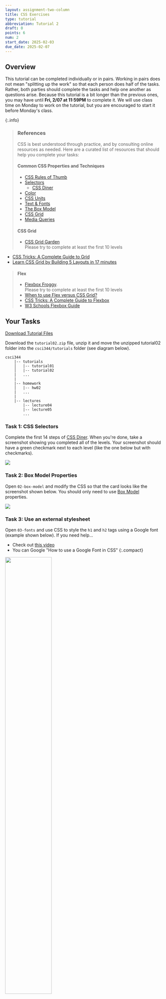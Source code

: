 ```yaml
---
layout: assignment-two-column
title: CSS Exercises
type: tutorial
abbreviation: Tutorial 2
draft: 0
points: 6
num: 2
start_date: 2025-02-03
due_date: 2025-02-07
---
```


<style>
    img.xsmall {
        max-width: 250px;
        width: 60%;
    }
    img.large {
        max-width: 100%;
        width: 100%;
    }
</style>

## Overview
This tutorial can be completed individually or in pairs. Working in pairs does not mean "splitting up the work" so that each person does half of the tasks. Rather, both parties should complete the tasks and help one another as questions arise. Because this tutorial is a bit longer than the previous ones, you may have until **Fri, 2/07 at 11:59PM** to complete it. We will use class time on Monday to work on the tutorial, but you are encouraged to start it before Monday's class.

{:.info}
> ### References
> CSS is best understood through practice, and by consulting online resources as needed. Here are a curated list of resources that should help you complete your tasks:
> 
> #### Common CSS Properties and Techniques
> * <a href="../resources/css-rules-of-thumb">CSS Rules of Thumb</a> 
> * <a href="../resources/selectors/">Selectors</a>
>     * [CSS Diner](https://flukeout.github.io/)
> * <a href="../resources/color/">Color</a>
> * [CSS Units](../resources/units/)
> * <a href="../resources/fonts/">Text &amp; Fonts</a>
> * <a href="../resources/box-model/">The Box Model</a>
> * <a href="../resources/css-grid/">CSS Grid</a>  
> * <a href="../resources/media-queries/">Media Queries</a>    
>
> #### CSS Grid
> * <a href="https://cssgridgarden.com/" target="_blank">CSS Grid Garden</a> <br>Please try to complete at least the first 10 levels 
* <a href="https://css-tricks.com/snippets/css/complete-guide-grid/" target="_blank">CSS Tricks: A Complete Guide to Grid</a>
* <a href="https://www.freecodecamp.org/news/learn-css-grid-by-building-5-layouts/" target="_blank">Learn CSS Grid by Building 5 Layouts in 17 minutes</a>
> 
> #### Flex
> 
> * <a href="https://flexboxfroggy.com/" target="_blank">Flexbox Froggy</a>.<br>Please try to complete at least the first 10 levels
> * <a href="https://university.webflow.com/lesson/flexbox-vs-grid" target="_blank">When to use Flex versus CSS Grid?</a>      
> * <a href="https://css-tricks.com/snippets/css/a-guide-to-flexbox/" target="_blank">CSS Tricks: A Complete Guide to Flexbox</a>
> * <a href="https://www.w3schools.com/css/css3_flexbox.asp" target="_blank">W3 Schools Flexbox Guide</a>    



## Your Tasks
<a href="/spring2025/course-files/tutorials/tutorial02.zip" class="nu-button">Download Tutorial Files <i class="fas fa-download"></i></a>

Download the `tutorial02.zip` file, unzip it and move the unzipped tutorial02 folder into the `csci344/tutorials` folder (see diagram below).

```
csci344
    |-- tutorials
    │   |-- tutorial01
    │   |-- tutorial02
    |   ...
    |
    |-- homework
    │   |-- hw02
    |   ...
    |
    |-- lectures
        |-- lecture04
        |-- lecture05
        ...
```

### Task 1: CSS Selectors
Complete the first 14 steps of <a href="https://flukeout.github.io/" target="_blank">CSS Diner</a>. When you're done, take a screenshot showing you completed all of the levels. Your screenshot should have a green checkmark next to each level (like the one below but with checkmarks).

<img class="small frame" src="/spring2025/assets/images/tutorials/tutorial02/exercise01.png" />

### Task 2: Box Model Properties
Open `02-box-model` and modify the CSS so that the card looks like the screenshot shown below. You should only need to use [Box Model](../resources/box-model/) properties.

<img class="small" src="/spring2025/assets/images/tutorials/tutorial02/exercise02.png" />

### Task 3: Use an external stylesheet
Open `03-fonts` and use CSS to style the `h1` and `h2` tags using a Google font (example shown below). If you need help...
* Check out <a href="https://www.youtube.com/watch?v=E7QPO8P8nls" target="_blank">this video</a>
* You can Google "How to use a Google Font in CSS" 
{:.compact}

<img class="frame xsmall" src="/spring2025/assets/images/tutorials/tutorial02/exercise03.png" />

### Task 4: Center-align elements within a container

Open `04-flex` and create the layout shown below by editing the CSS file. You should not need to edit the HTML. Some hints:
* Put each of the containers into "flex" mode and give them a height of 100vh (vh stands for viewport height)
* To get the children of the container to stack vertically, experiment with the "flex-direction" property
* To align the items horizontally and vertically, experiment with the "justify-content" and "align-center" properties
{:.compact}


<img src="/spring2025/assets/images/tutorials/tutorial02/exercise04.gif" />

Please ensure that the following criteria are met:

{:.compact}
* The height of each `section` should be the same as the height of the browser window.
* The content inside of each `section` tag should be centered horizontally and vertically.
* Each `section` should have a different background color.
* The content in each `section` should be stacked vertically

### Task 5: Create a Navigation Bar
Open `05-navbar`, and try to make the following layout using flex. The navigation bar should also be anchored to the top so when you scroll, the nav bar stays fixed.

<img class="frame large" src="/spring2025/assets/images/tutorials/tutorial02/exercise05.png" />

Hints:

{:.compact}
* Both the `nav` and `ul` elements will need to be put into flex mode.
* Use the Chrome inspector to adjust the alignment properties.
* To turn the bullets off, set the `list-style-type` property to `none`.
* To create a fixed menu, see <a href="https://codepen.io/vanwars/pen/LYBdyzJ?editors=0100" target="_blank">this code sample</a>: 


### Task 6: Create this layout

Open `06-grid`, and try to make the following layout using CSS Grid. You should not need to modify the HTML file. Note that the gridlines are just for demonstration, but they won’t actually be visible.

<img class="small" src="/spring2025/assets/images/tutorials/tutorial02/exercise06b.png" />

**Note:** You do NOT have to center the text inside of each section unless you want to.

### Task 7: Create the Taco Temple layout

Open `07-tacotemple`, and try to make the following layout using CSS Grid. You should only have to edit the CSS file. 

<img class="large" src="/spring2025/assets/images/tutorials/tutorial02/tacotemple01.png" />

**A few hints:**
The `main` container is a grid with two columns -- no rows specified). See grid lines: 

<img class="large" src="/spring2025/assets/images/tutorials/tutorial02/tacotemple02.png" />

The `section` container is also a grid with two columns. See grid lines: 

<img class="small" src="/spring2025/assets/images/tutorials/tutorial02/tacotemple03.png" />

## What to turn in
Please create a link from your homepage to your completed tutorial 3 (see <a href="https://vanwars.github.io/csci344" target="_blank">Sarah's homepage</a> for an example). Then, commit and push all of your edits to GitHub and, paste a link to your GitHub Repository and to your GitHub pages in the Moodle submission.

* If you collaborated with someone, please list your partner's name in the comments section.

